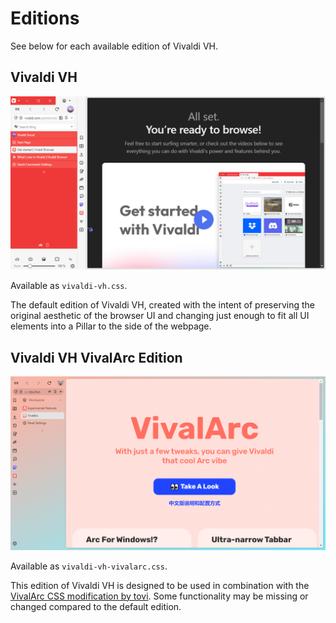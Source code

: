 # Editions

See below for each available edition of Vivaldi VH.

## Vivaldi VH

![Screenshot showcasing the default edition of Vivaldi VH](images/demo-1.png)

Available as `vivaldi-vh.css`.

The default edition of Vivaldi VH, created with the intent of preserving the original aesthetic of the browser UI and changing just enough to fit all UI elements into a Pillar to the side of the webpage.

## Vivaldi VH VivalArc Edition

![Screenshot showcasing Vivaldi VH VivalArc Edition](images/demo-9.png)

Available as `vivaldi-vh-vivalarc.css`.

This edition of Vivaldi VH is designed to be used in combination with the [VivalArc CSS modification by tovi](https://arc.tovi.fun). Some functionality may be missing or changed compared to the default edition.
